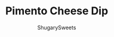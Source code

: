 ---
layout: ../../layouts/MarkdownPostLayout.astro
title: Pimento Cheese Dip
author: ShugarySweets
pubDate: 2019-01-15
description: "Filled with pimentos, cheddar cheese, protein-rich Greek yogurt and a hint of pepper jack, this Pimento Cheese dip is flavorful, smoky and finished with just a bit of heat."
image_url: https://www.shugarysweets.com/wp-content/uploads/2020/04/pimento-cheese-dip-2.jpg
tags: ["Appetizers","American"]
calories: 200
protein: 11
carbohydrates: 2
fats: 16
fiber: 0
ingredients: ["8 ounce extra sharp cheddar cheese, shredded","3 ounce pepper jack cheese, shredded","1 jar (4 oz) pimentos, drained","3 ounce cream cheese, softened","1/2 cup greek yogurt","1/4 teaspoon onion powder","1/4 teaspoon garlic powder","pinch of cayenne pepper"]
serves: 8
time: "10 minutes"
prepTime: "10 minutes"
instructions: ["Place all ingredients in a food processor until mix well combined. Serve with toasted pita triangles or sliced vegetables.","Keeps in refrigerator for 2 weeks"]
nutrition: ["200 calories","2 grams carbohydrates","49 milligrams cholesterol","16 grams fat","0 grams fiber","11 grams protein","10 grams saturated fat","288 milligrams sodium","1 grams sugar","0 grams trans fat","5 grams unsaturated fat"]
---